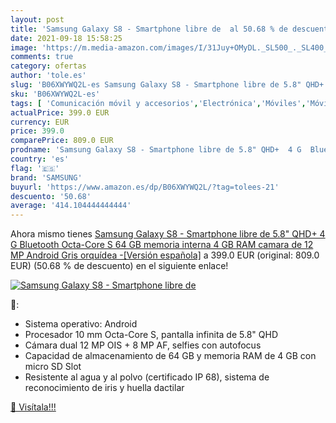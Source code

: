 ```yaml
---
layout: post
title: 'Samsung Galaxy S8 - Smartphone libre de  al 50.68 % de descuento'
date: 2021-09-18 15:58:25
image: 'https://m.media-amazon.com/images/I/31Juy+OMyDL._SL500_._SL400_.jpg'
comments: true
category: ofertas
author: 'tole.es'
slug: 'B06XWYWQ2L-es Samsung Galaxy S8 - Smartphone libre de 5.8" QHD+ 4 G...'
sku: 'B06XWYWQ2L-es'
tags: [ 'Comunicación móvil y accesorios','Electrónica','Móviles','Móviles y smartphones libres','bluetooth','galaxy','ram','samsung','smartphone', ]
actualPrice: 399.0 EUR
currency: EUR
price: 399.0
comparePrice: 809.0 EUR
prodname: 'Samsung Galaxy S8 - Smartphone libre de 5.8" QHD+  4 G  Bluetooth  Octa-Core S  64 GB memoria interna  4 GB RAM  camara de 12 MP  Android   Gris orquídea  -[Versión española]'
country: 'es'
flag: '🇪🇸'
brand: 'SAMSUNG'
buyurl: 'https://www.amazon.es/dp/B06XWYWQ2L/?tag=tolees-21'
descuento: '50.68'
average: '414.104444444444'
---
```


Ahora mismo tienes [Samsung Galaxy S8 - Smartphone libre de 5.8" QHD+  4 G  Bluetooth  Octa-Core S  64 GB memoria interna  4 GB RAM  camara de 12 MP  Android   Gris orquídea  -[Versión española]](https://www.amazon.es/dp/B06XWYWQ2L/?tag=tolees-21) a 399.0 EUR (original: 809.0 EUR) (50.68 %  de descuento) en el siguiente enlace!

[![Samsung Galaxy S8 - Smartphone libre de ](https://m.media-amazon.com/images/I/31Juy+OMyDL._SL500_._SL400_.jpg)](https://www.amazon.es/dp/B06XWYWQ2L/?tag=tolees-21)

🔎:

- Sistema operativo: Android
- Procesador 10 mm Octa-Core S, pantalla infinita de 5.8" QHD
- Cámara dual 12 MP OIS + 8 MP AF, selfies con autofocus
- Capacidad de almacenamiento de 64 GB y memoria RAM de 4 GB con micro SD Slot
- Resistente al agua y al polvo (certificado IP 68), sistema de reconocimiento de iris y huella dactilar

[🛒 Visítala!!!](https://www.amazon.es/dp/B06XWYWQ2L/?tag=tolees-21)
